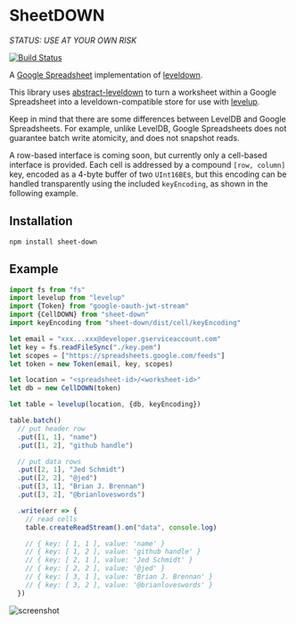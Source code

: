SheetDOWN
=========

*STATUS: USE AT YOUR OWN RISK*

[![Build Status](https://travis-ci.org/jed/sheet-down.svg)](https://travis-ci.org/jed/sheet-down)

A [Google Spreadsheet][] implementation of [leveldown][].

This library uses [abstract-leveldown][] to turn a worksheet within a Google Spreadsheet into a leveldown-compatible store for use with [levelup][].

Keep in mind that there are some differences between LevelDB and Google Spreadsheets. For example, unlike LevelDB, Google Spreadsheets does not guarantee batch write atomicity, and does not snapshot reads.

A row-based interface is coming soon, but currently only a cell-based interface is provided. Each cell is addressed by a compound `[row, column]` key, encoded as a 4-byte buffer of two `UInt16BE`s, but this encoding can be handled transparently using the included `keyEncoding`, as shown in the following example.

Installation
------------

    npm install sheet-down

Example
-------

```javascript
import fs from "fs"
import levelup from "levelup"
import {Token} from "google-oauth-jwt-stream"
import {CellDOWN} from "sheet-down"
import keyEncoding from "sheet-down/dist/cell/keyEncoding"

let email = "xxx...xxx@developer.gserviceaccount.com"
let key = fs.readFileSync("./key.pem")
let scopes = ["https://spreadsheets.google.com/feeds"]
let token = new Token(email, key, scopes)

let location = "<spreadsheet-id>/<worksheet-id>"
let db = new CellDOWN(token)

let table = levelup(location, {db, keyEncoding})

table.batch()
  // put header row
  .put([1, 1], "name")
  .put([1, 2], "github handle")

  // put data rows
  .put([2, 1], "Jed Schmidt")
  .put([2, 2], "@jed")
  .put([3, 1], "Brian J. Brennan")
  .put([3, 2], "@brianloveswords")

  .write(err => {
    // read cells
    table.createReadStream().on("data", console.log)

    // { key: [ 1, 1 ], value: 'name' }
    // { key: [ 1, 2 ], value: 'github handle' }
    // { key: [ 2, 1 ], value: 'Jed Schmidt' }
    // { key: [ 2, 2 ], value: '@jed' }
    // { key: [ 3, 1 ], value: 'Brian J. Brennan' }
    // { key: [ 3, 2 ], value: '@brianloveswords' }
  })
```

![screenshot](https://cloud.githubusercontent.com/assets/4433/6543812/447a0d92-c4fb-11e4-80e7-cf8ff1589dc3.png)

[Google Spreadsheet]: https://docs.google.com/spreadsheets
[abstract-leveldown]: https://github.com/rvagg/abstract-leveldown
[levelup]: https://github.com/rvagg/node-levelup
[leveldown]: https://github.com/rvagg/node-leveldown
